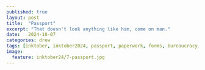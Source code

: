 ```yaml
---
published: true
layout: post
title:  "Passport"
excerpt: "That doesn't look anything like him, come on man."
date:   2024-10-07
categories: drew
tags: [inktober, inktober2024, passport, paperwork, forms, bureaucracy, Papers Please, video games, normal men]
image:
  feature: inktober24/7-passport.jpg
---
```


